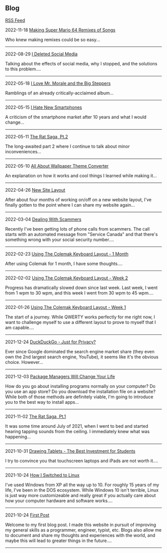 ## Blog
[RSS Feed](./feed.xml)

2022-11-18 [Making Super Mario 64 Remixes of Songs](./blog/2022-11-18-midi-remix.html)

Who knew making remixes could be so easy...
___
2022-08-29 [I Deleted Social Media](./blog/2022-08-29-delete-social-media.html)

Talking about the effects of social media, why I stopped, and the solutions to this problem....
___
2022-05-18 [I Love Mr. Morale and the Big Steppers](./blog/2022-05-18-i-love-kendricks-new-album.html)

Ramblings of an already critically-acclaimed album...
___
2022-05-15 [I Hate New Smartphones](./blog/2022-05-15-smartphone-rant.html)

A criticism of the smartphone market after 10 years and what I would change...
___
2022-05-11 [The Rat Saga, Pt.2](./blog/2022-05-11-rat-saga-2.html)

The long-awaited part 2 where I continue to talk about minor inconveniences...
___
2022-05-10 [All About Wallpaper Theme Converter](./blog/2022-05-10-wallpaper-theme-converter.html)

An explanation on how it works and cool things I learned while making it...
___
2022-04-26 [New Site Layout](./blog/2022-04-26-change-to-new-layout.html)

After about four months of working on/off on a new website layout, I've finally gotten to the point where I can share my website again...
___
2022-03-04 [Dealing With Scammers](./blog/2022-03-04-service-canada-scammers.html)

Recently I've been getting lots of phone calls from scammers. The call starts with an automated message from "Service Canada" and that there's something wrong with your social security number....
___
2022-02-23 [Using The Colemak Keyboard Layout - 1 Month](./blog/2022-02-23-switching-to-colemak-m1.html)

After using Colemak for 1 month, I have some thoughts....
___
2022-02-02 [Using The Colemak Keyboard Layout - Week 2](./blog/2022-02-02-switching-to-colemak-w2.html)

Progress has dramatically slowed down since last week. Last week, I went from 1 wpm to 30 wpm, and this week I went from 30 wpm to 45 wpm....
___
2022-01-26 [Using The Colemak Keyboard Layout - Week 1](./blog/2022-01-26-switching-to-colemak-w1.html)

The start of a journey. While QWERTY works perfectly for me right now, I want to challenge myself to use a different layout to prove to myself that I am capable....
___
2021-12-24 [DuckDuckGo - Just for Privacy?](./blog/2021-12-24-duckduckgo-vs-google.html)

Ever since Google dominated the search engine market share (they even own the 2nd largest search engine, YouTube), it seems like it's the obvious choice. However...
___
2021-12-03 [Package Managers Will Change Your Life](./blog/2021-12-03-package-managers.html)

How do you go about installing programs normally on your computer? Do you use an app store? Do you download the installation file on a website? While both of those methods are definitely viable, I'm going to introduce you to the best way to install apps...
___
2021-11-02 [The Rat Saga, Pt.1](./blog/2021-11-02-rat-saga-1.html)

It was some time around July of 2021, when I went to bed and started hearing tapping sounds from the ceiling. I immediately knew what was happening...
___
2021-10-31 [Drawing Tablets - The Best Investment for Students](./blog/2021-10-31-drawing-tablets-best-investment.html)

 I try to convince you that touchscreen laptops and iPads are not worth it....
___
2021-10-24 [How I Switched to Linux](./blog/2021-10-24-how-i-switched-to-linux.html)

I've used Windows from XP all the way up to 10. For roughly 15 years of my life, I've been in the DOS ecosystem. While Windows 10 isn't terrible, Linux is just way more customizeable and really great if you actually care about how your computer hardware and software works....
___
2021-10-24 [First Post](./blog/2021-10-24-first-post.html)

Welcome to my first blog post. I made this website in pursuit of improving my general skills as a programmer, engineer, typist, etc. Blogs also allow me to document and share my thoughts and experiences with the world, and maybe this will lead to greater things in the future....
___


